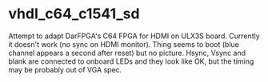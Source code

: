 # vhdl_c64_c1541_sd

Attempt to adapt DarFPGA's C64 FPGA for HDMI on ULX3S board.
Currently it doesn't work (no sync on HDMI monitor).
Thing seems to boot (blue channel appears a second after reset)
but no picture. Hsync, Vsync and blank are connected to onboard
LEDs and they look like OK, but the timing may be probably out
of VGA spec.


